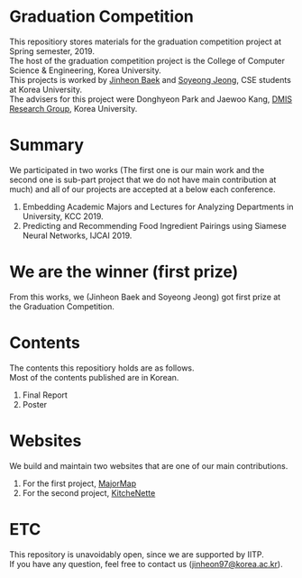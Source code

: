 # Graduation Competition
This repositiory stores materials for the graduation competition project at Spring semester, 2019. <br>
The host of the graduation competition project is the College of Computer Science & Engineering, Korea University. <br>
This projects is worked by [Jinheon Baek](https://jinheonbaek.github.io/about) and [Soyeong Jeong](https://github.com/starsuzi), CSE students at Korea University. <br>
The advisers for this project were Donghyeon Park and Jaewoo Kang, [DMIS Research Group](https://dmis.korea.ac.kr), Korea University.

# Summary
We participated in two works (The first one is our main work and the second one is sub-part project that we do not have main contribution at much) and all of our projects are accepted at a below each conference.
1. Embedding Academic Majors and Lectures for Analyzing Departments in University, KCC 2019.
2. Predicting and Recommending Food Ingredient Pairings using Siamese Neural Networks, IJCAI 2019.

# We are the winner (first prize)
From this works, we (Jinheon Baek and Soyeong Jeong) got first prize at the Graduation Competition.

# Contents
The contents this repositiory holds are as follows. <br>
Most of the contents published are in Korean.

1. Final Report
2. Poster

# Websites
We build and maintain two websites that are one of our main contributions. <br>
1. For the first project, [MajorMap](https://majormap.net)
2. For the second project, [KitcheNette](http://kitchenette.korea.ac.kr/)

# ETC
This repository is unavoidably open, since we are supported by IITP. <br>
If you have any question, feel free to contact us (jinheon97@korea.ac.kr). <br>